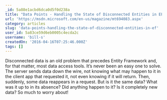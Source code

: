 ```yaml
---
_id: 5a88e1acbd6dca0d5f0d238a
title: "Data Points - Handling the State of Disconnected Entities in EF"
url: 'https://msdn.microsoft.com/en-us/magazine/mt694083.aspx'
category: articles
slug: 'data-points-handling-the-state-of-disconnected-entities-in-ef'
user_id: 5a83ce59d6eb0005c4ecda2c
username: 'bill-s'
createdOn: '2016-04-16T07:25:46.000Z'
tags: []
---
```


Disconnected data is an old problem that precedes Entity Framework and, for that matter, most data access tools. It’s never been an easy one to solve. The server sends data down the wire, not knowing what may happen to it in the client app that requested it, not even knowing if it will return. Then, suddenly, some data reappears in a request. But is it the same data? What was it up to in its absence? Did anything happen to it? Is it completely new data? So much to worry about!
